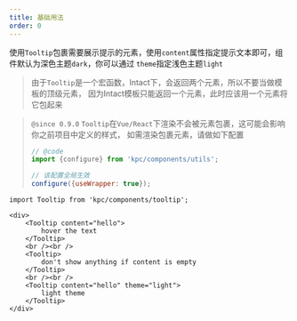 ```yaml
---
title: 基础用法
order: 0
---
```


使用`Tooltip`包裹需要展示提示的元素，使用`content`属性指定提示文本即可，组件默认为深色主题`dark`，你可以通过
`theme`指定浅色主题`light`

> 由于`Tooltip`是一个宏函数，Intact下，会返回两个元素，所以不要当做模板的顶级元素，
> 因为Intact模板只能返回一个元素，此时应该用一个元素将它包起来

> `@since 0.9.0` `Tooltip`在`Vue/React`下渲染不会被元素包裹，这可能会影响你之前项目中定义的样式，
> 如需渲染包裹元素，请做如下配置
> ```js
> // @code 
> import {configure} from 'kpc/components/utils';
>
> // 该配置全局生效
> configure({useWrapper: true});
> ```


```vdt
import Tooltip from 'kpc/components/tooltip';

<div>
    <Tooltip content="hello">
        hover the text
    </Tooltip>
    <br /><br />
    <Tooltip>
        don't show anything if content is empty 
    </Tooltip>
    <br /><br />
    <Tooltip content="hello" theme="light">
        light theme 
    </Tooltip>
</div>
```
